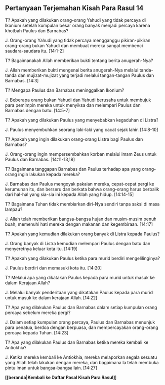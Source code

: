﻿## Pertanyaan Terjemahan Kisah Para Rasul 14 ##

T? Apakah yang dilakukan orang-orang Yahudi yang tidak percaya di Ikonium setelah kumpulan besar orang banyak menjadi percaya karena khotbah Paulus dan Barnabas?

J. Orang-orang Yahudi yang tidak percaya mengganggu pikiran-pikiran orang-orang bukan Yahudi dan membuat mereka sangat membenci saudara-saudara itu. [14:1-2]

T? Bagaimanakah Allah memberikan bukti tentang berita anugerah-Nya?

J. Allah memberikan bukti mengenai berita anugerah-Nya melalui tanda-tanda dan mujizat-mujizat yang terjadi melalui tangan-tangan Paulus dan Barnabas. [14:3]

T? Mengapa Paulus dan Barnabas meninggalkan Ikonium?

J. Beberapa orang bukan Yahudi dan Yahudi berusaha untuk membujuk para pemimpin mereka untuk menyiksa dan melempari Paulus dan Barnabas dengan batu. [14:5-7]  

T? Apakah yang dilakukan Paulus yang menyebabkan kegaduhan di Listra?

J. Paulus menyembuhkan seorang laki-laki yang cacat sejak lahir. [14:8-10]

T? Apakah yang ingin dilakukan orang-orang Listra bagi Paulus dan Barnabas?

J. Orang-orang ingin mempersembahkan korban melalui imam Zeus untuk Paulus dan Barnabas. [14:11-13,18]  

T? Bagaimana tanggapan Barnabas dan Paulus terhadap apa yang orang-orang ingin lakukan kepada mereka?

J. Barnabas dan Paulus mengoyak pakaian mereka, cepat-cepat pergi ke kerumunan itu, dan berseru dan berkata bahwa orang-orang harus berbalik dari hal-hal yang sia-sia ini kepada Allah yang hidup. [14:14-15]

T? Bagaimana Tuhan tidak membiarkan diri-Nya sendiri tanpa saksi di masa lampau?

J. Allah telah memberikan bangsa-bangsa hujan dan musim-musim penuh buah, memenuhi hati mereka dengan makanan dan kegembiraan. [14:17]

T? Apakah yang kemudian dilakukan orang banyak di Listra kepada Paulus?

J. Orang banyak di Listra kemudian melempari Paulus dengan batu dan menyeretnya keluar kota itu. [14:19]

T? Apakah yang dilakukan Paulus ketika para murid berdiri mengelilinginya?

J. Paulus berdiri dan memasuki kota itu. [14:20]

T? Melalui apa yang dikatakan Paulus kepada para murid untuk masuk ke dalam Kerajaan Allah?

J. Melalui banyak penderitaan yang dikatakan Paulus kepada para murid untuk masuk ke dalam kerajaan Allah. [14:22]

T? Apa yang dilakukan Paulus dan Barnabas dalam setiap kumpulan orang percaya sebelum mereka pergi?

J. Dalam setiap kumpulan orang percaya, Paulus dan Barnabas menunjuk para penatua, berdoa dengan berpuasa, dan mempercayakan orang-orang percaya kepada Tuhan. [14:23]  

T? Apa yang dilakukan Paulus dan Barnabas ketika mereka kembali ke Antiokhia?

J. Ketika mereka kembali ke Antiokhia, mereka melaporkan segala sesuatu yang Allah telah lakukan dengan mereka, dan bagaimana Ia telah membuka pintu iman untuk bangsa-bangsa lain. [14:27]

__[[beranda|Kembali ke Daftar Pasal Kisah Para Rasul]]__

